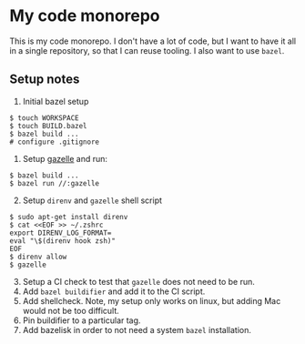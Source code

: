 # My code monorepo

This is my code monorepo.  I don't have a lot of code, but I want to have it
all in a single repository, so that I can reuse tooling.  I also want to use
`bazel`.

## Setup notes

1. Initial bazel setup
```
$ touch WORKSPACE
$ touch BUILD.bazel
$ bazel build ...
# configure .gitignore
```

1. Setup [gazelle](https://github.com/bazelbuild/bazel-gazelle) and run:
```
$ bazel build ...
$ bazel run //:gazelle
```
2. Setup `direnv` and `gazelle` shell script
```
$ sudo apt-get install direnv
$ cat <<EOF >> ~/.zshrc
export DIRENV_LOG_FORMAT=
eval "\$(direnv hook zsh)"
EOF
$ direnv allow
$ gazelle
```
3. Setup a CI check to test that `gazelle` does not need to be run.
4. Add `bazel buildifier` and add it to the CI script.
5. Add shellcheck. Note, my setup only works on linux, but adding Mac would not be too difficult.
6. Pin buildifier to a particular tag.
7. Add bazelisk in order to not need a system `bazel` installation.
